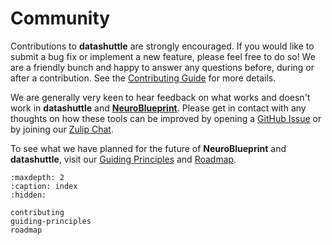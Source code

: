 # Community


Contributions to **datashuttle** are strongly encouraged. If you would like to submit
a bug fix or implement a new feature, please feel free to do so! We are a
friendly bunch and happy to answer any questions before,
during or after a contribution. See the [Contributing Guide](contributing.md) for more details.

We are generally very keen to hear feedback on what works and doesn't work
in **datashuttle** and
[**NeuroBlueprint**](https://neuroblueprint.neuroinformatics.dev).
Please get in contact with any thoughts on how these tools can be
improved by opening a
[GitHub Issue](https://github.com/neuroinformatics-unit/datashuttle/issues)
or by joining our
[Zulip Chat](https://neuroinformatics.zulipchat.com/#narrow/stream/405999-DataShuttle).

To see what we have planned for the future of **NeuroBlueprint** and **datashuttle**, visit
our [Guiding Principles](guiding-principles.md) and [Roadmap](roadmap.md).


```{toctree}
:maxdepth: 2
:caption: index
:hidden:

contributing
guiding-principles
roadmap
```
